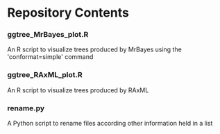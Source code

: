 # Repository Contents

### ggtree_MrBayes_plot.R
An R script to visualize trees produced by MrBayes using the 'conformat=simple' command

### ggtree_RAxML_plot.R
An R script to visualize trees produced by RAxML

### rename.py
A Python script to rename files according other information held in a list
